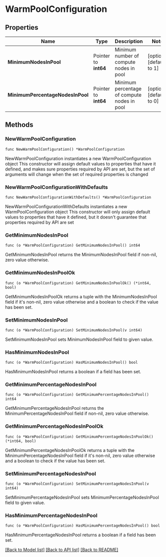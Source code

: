 # WarmPoolConfiguration

## Properties

Name | Type | Description | Notes
------------ | ------------- | ------------- | -------------
**MinimumNodesInPool** | Pointer to **int64** | Minimum number of compute nodes in pool | [optional] [default to 1]
**MinimumPercentageNodesInPool** | Pointer to **int64** | Minimum percentage of compute nodes in pool | [optional] [default to 0]

## Methods

### NewWarmPoolConfiguration

`func NewWarmPoolConfiguration() *WarmPoolConfiguration`

NewWarmPoolConfiguration instantiates a new WarmPoolConfiguration object
This constructor will assign default values to properties that have it defined,
and makes sure properties required by API are set, but the set of arguments
will change when the set of required properties is changed

### NewWarmPoolConfigurationWithDefaults

`func NewWarmPoolConfigurationWithDefaults() *WarmPoolConfiguration`

NewWarmPoolConfigurationWithDefaults instantiates a new WarmPoolConfiguration object
This constructor will only assign default values to properties that have it defined,
but it doesn't guarantee that properties required by API are set

### GetMinimumNodesInPool

`func (o *WarmPoolConfiguration) GetMinimumNodesInPool() int64`

GetMinimumNodesInPool returns the MinimumNodesInPool field if non-nil, zero value otherwise.

### GetMinimumNodesInPoolOk

`func (o *WarmPoolConfiguration) GetMinimumNodesInPoolOk() (*int64, bool)`

GetMinimumNodesInPoolOk returns a tuple with the MinimumNodesInPool field if it's non-nil, zero value otherwise
and a boolean to check if the value has been set.

### SetMinimumNodesInPool

`func (o *WarmPoolConfiguration) SetMinimumNodesInPool(v int64)`

SetMinimumNodesInPool sets MinimumNodesInPool field to given value.

### HasMinimumNodesInPool

`func (o *WarmPoolConfiguration) HasMinimumNodesInPool() bool`

HasMinimumNodesInPool returns a boolean if a field has been set.

### GetMinimumPercentageNodesInPool

`func (o *WarmPoolConfiguration) GetMinimumPercentageNodesInPool() int64`

GetMinimumPercentageNodesInPool returns the MinimumPercentageNodesInPool field if non-nil, zero value otherwise.

### GetMinimumPercentageNodesInPoolOk

`func (o *WarmPoolConfiguration) GetMinimumPercentageNodesInPoolOk() (*int64, bool)`

GetMinimumPercentageNodesInPoolOk returns a tuple with the MinimumPercentageNodesInPool field if it's non-nil, zero value otherwise
and a boolean to check if the value has been set.

### SetMinimumPercentageNodesInPool

`func (o *WarmPoolConfiguration) SetMinimumPercentageNodesInPool(v int64)`

SetMinimumPercentageNodesInPool sets MinimumPercentageNodesInPool field to given value.

### HasMinimumPercentageNodesInPool

`func (o *WarmPoolConfiguration) HasMinimumPercentageNodesInPool() bool`

HasMinimumPercentageNodesInPool returns a boolean if a field has been set.


[[Back to Model list]](../README.md#documentation-for-models) [[Back to API list]](../README.md#documentation-for-api-endpoints) [[Back to README]](../README.md)


